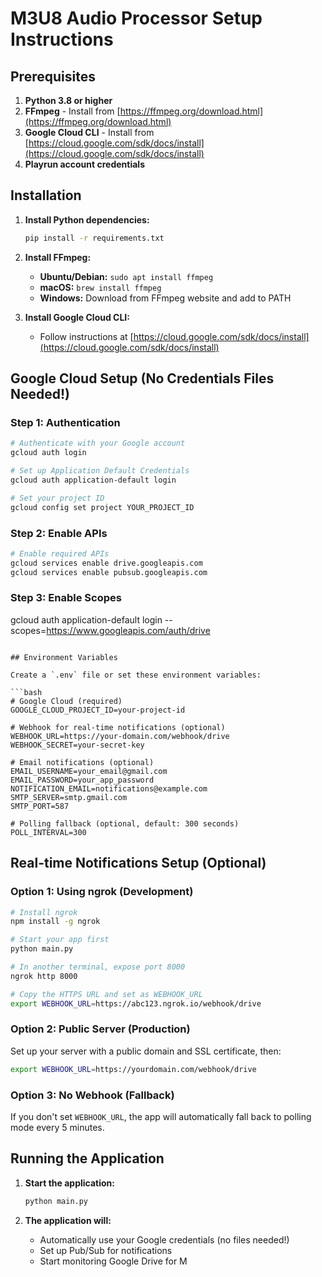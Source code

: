 # M3U8 Audio Processor Setup Instructions

## Prerequisites

1. **Python 3.8 or higher**
2. **FFmpeg** - Install from [https://ffmpeg.org/download.html](https://ffmpeg.org/download.html)
3. **Google Cloud CLI** - Install from [https://cloud.google.com/sdk/docs/install](https://cloud.google.com/sdk/docs/install)
4. **Playrun account credentials**

## Installation

1. **Install Python dependencies:**
   ```bash
   pip install -r requirements.txt
   ```

2. **Install FFmpeg:**
   - **Ubuntu/Debian:** `sudo apt install ffmpeg`
   - **macOS:** `brew install ffmpeg`
   - **Windows:** Download from FFmpeg website and add to PATH

3. **Install Google Cloud CLI:**
   - Follow instructions at [https://cloud.google.com/sdk/docs/install](https://cloud.google.com/sdk/docs/install)

## Google Cloud Setup (No Credentials Files Needed!)

### Step 1: Authentication
```bash
# Authenticate with your Google account
gcloud auth login

# Set up Application Default Credentials
gcloud auth application-default login

# Set your project ID
gcloud config set project YOUR_PROJECT_ID
```

### Step 2: Enable APIs
```bash
# Enable required APIs
gcloud services enable drive.googleapis.com
gcloud services enable pubsub.googleapis.com
```

### Step 3: Enable Scopes
gcloud auth application-default login --scopes=https://www.googleapis.com/auth/drive
```

## Environment Variables

Create a `.env` file or set these environment variables:

```bash
# Google Cloud (required)
GOOGLE_CLOUD_PROJECT_ID=your-project-id

# Webhook for real-time notifications (optional)
WEBHOOK_URL=https://your-domain.com/webhook/drive
WEBHOOK_SECRET=your-secret-key

# Email notifications (optional)
EMAIL_USERNAME=your_email@gmail.com
EMAIL_PASSWORD=your_app_password
NOTIFICATION_EMAIL=notifications@example.com
SMTP_SERVER=smtp.gmail.com
SMTP_PORT=587

# Polling fallback (optional, default: 300 seconds)
POLL_INTERVAL=300
```

## Real-time Notifications Setup (Optional)

### Option 1: Using ngrok (Development)
```bash
# Install ngrok
npm install -g ngrok

# Start your app first
python main.py

# In another terminal, expose port 8000
ngrok http 8000

# Copy the HTTPS URL and set as WEBHOOK_URL
export WEBHOOK_URL=https://abc123.ngrok.io/webhook/drive
```

### Option 2: Public Server (Production)
Set up your server with a public domain and SSL certificate, then:
```bash
export WEBHOOK_URL=https://yourdomain.com/webhook/drive
```

### Option 3: No Webhook (Fallback)
If you don't set `WEBHOOK_URL`, the app will automatically fall back to polling mode every 5 minutes.

## Running the Application

1. **Start the application:**
   ```bash
   python main.py
   ```

2. **The application will:**
   - Automatically use your Google credentials (no files needed!)
   - Set up Pub/Sub for notifications
   - Start monitoring Google Drive for M